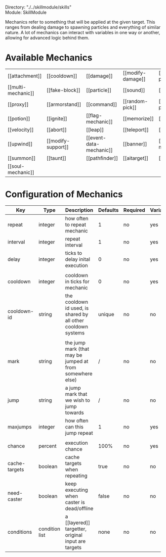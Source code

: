 Directory: "./../skillmodule/skills"  
Module: SkillModule

Mechanics refer to something that will be applied at the given target. This ranges from dealing damage to spawning particles and everything of similar nature. A lot of mechanics can interact with variables in one way or another, allowing for advanced logic behind them.

# Available Mechanics

| | | | | |
|-|-|-|-|-|
| [[attachment]] | [[cooldown]] | [[damage]] | [[modify-damage]] | [[blocking-power]] |
| [[multi-mechanic]] | [[fake-block]] | [[particle]] | [[sound]] | [[thunder]] |
| [[proxy]] | [[armorstand]] | [[command]] | [[random-pick]] | [[craft-projectile]] |
| [[potion]] | [[ignite]] | [[flag-mechanic]] | [[memorize]] | [[resource]] |
| [[velocity]] | [[abort]] | [[leap]] | [[teleport]] | [[trail]] |
| [[upwind]] | [[modify-support]] | [[event-data-mechanic]] | [[banner]] | [[modify-minion]] |
| [[summon]] | [[taunt]] | [[pathfinder]] | [[aitarget]] | [[chatting]] |
| [[soul-mechanic]] | | | | |


# Configuration of Mechanics

| Key | Type | Description | Defaults | Required | Variable |
|-|-|-|-|-|-|
| repeat | integer | how often to repeat mechanic | 1 | no | yes |
| interval | integer | repeat interval | 1 | no | yes |
| delay | integer | ticks to delay inital execution | 0 | no | yes |
| | | | | | |
| cooldown | integer | cooldown in ticks for mechanic | 0 | no | yes |
| cooldown-id | string | the cooldown id used, is shared by all other cooldown systems | unique | no | no |
| | | | | | |
| mark | string | the jump mark (that may be jumped at from somewhere else) | / | no | no |
| jump | string | a jump mark that we wish to jump towards | / | no | no |
| maxjumps | integer | how often can this jump repeat | 1 | no | yes |
| | | | | | |
| chance | percent | execution chance | 100% | no | yes |
| cache-targets | boolean | cache targets when repeating | true | no | no |
| need-caster | boolean | keep executing when caster is dead/offline | false | no | no |
| conditions | condition list | a [[layered]] targetter, original input are targets | none | no | no |